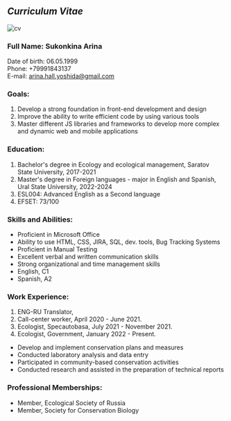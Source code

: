## ***Curriculum Vitae***
![cv](C:\Users\sukonkina.av\Desktop\cv)
### Full Name: Sukonkina Arina
Date of birth: 06.05.1999  
Phone: +79991843137  
E-mail: arina.hall.yoshida@gmail.com  

### Goals:
1. Develop a strong foundation in front-end development and design
1. Improve the ability to write efficient code by using various tools
1. Master different JS libraries and frameworks to develop more complex and dynamic web and mobile applications

### Education:
1. Bachelor's degree in Ecology and ecological management, Saratov State University, 2017-2021
1. Master's degree in Foreign languages - major in English and Spanish, Ural State University, 2022-2024
1. ESL004: Advanced English as a Second language
1. EFSET: 73/100

### Skills and Abilities:
- Proficient in Microsoft Office
- Ability to use HTML, CSS, JIRA, SQL, dev. tools, Bug Tracking Systems
- Proficient in Manual Testing
- Excellent verbal and written communication skills
- Strong organizational and time management skills
- English, C1
- Spanish, A2

### Work Experience: 
1. ENG-RU Translator, 
1. Call-center worker, April 2020 - June 2021.  
1. Ecologist, Specautobasa, July 2021 - November 2021.  
1. Ecologist, Government, January 2022 - Present.  
- Develop and implement conservation plans and measures
- Conducted laboratory analysis and data entry
- Participated in community-based conservation activities
- Conducted research and assisted in the preparation of technical reports

### Professional Memberships:
- Member, Ecological Society of Russia
- Member, Society for Conservation Biology

